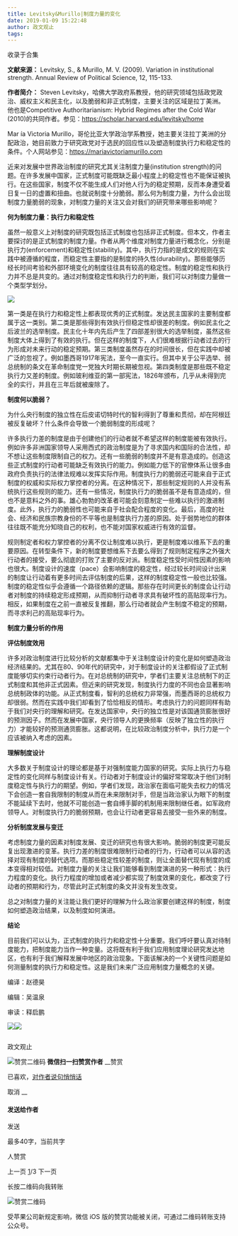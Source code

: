 ```yaml
---
title: Levitsky&Murillo|制度力量的变化
date: 2019-01-09 15:22:48
author: 政文观止
tags: 
---
```



收录于合集

**文献来源：** Levitsky, S., & Murillo, M. V. (2009). Variation in institutional
strength. Annual Review of Political Science, 12, 115-133.

  

 **作者简介：** Steven
Levitsky，哈佛大学政府系教授，他的研究领域包括政党政治、威权主义和民主化，以及脆弱和非正式制度，主要关注的区域是拉丁美洲。
他也是Competitive Authoritarianism: Hybrid Regimes after the Cold War
(2010)的共同作者。参见：https://scholar.harvard.edu/levitsky/home

  

Mar ́ıa Victoria
Murillo，哥伦比亚大学政治学系教授，她主要关注拉丁美洲的分配政治，她目前致力于研究政党对于选民的回应性以及塑造制度执行力和稳定性的条件。个人网站参见：https://mariavictoriamurillo.com

  

  

近来对发展中世界政治制度的研究尤其关注制度力量(institution
strength)的问题。在许多发展中国家，正式制度可能既缺乏最小程度上的稳定性也不能保证被执行。在这些国家，制度不仅不能生成人们对他人行为的稳定预期，反而本身遭受着日复一日的虚置和扭曲。也就说制度十分脆弱。那么何为制度力量，为什么会出现制度力量脆弱的现象，对制度力量的关注又会对我们的研究带来哪些影响呢？

  

 **何为制度力量：执行力和稳定性**

  

虽然一般意义上对制度的研究既包括正式制度也包括非正式制度。但本文，作者主要探讨的是正式制度的制度力量。作者从两个维度对制度力量进行概念化，分别是执行力(enforcement)和稳定性(stability)。其中，执行力指的是成文的规则在实践中被遵循的程度，而稳定性主要指的是制度的持久性(durability)。那些能够历经长时间考验和外部环境变化的制度往往具有较高的稳定性。制度的稳定性和执行力并不总是共变的。通过对制度稳定性和执行力的判断，我们可以对制度力量做一个类型学划分。

  

![](/images/474/2.jpeg)

  

第一类是在执行力和稳定性上都表现优秀的正式制度。发达民主国家的主要制度都属于这一类别。第二类是那些得到有效执行但稳定性却很差的制度。例如民主化之后波兰的选举制度。民主化十年内先后产生了四部差别很大的选举制度，虽然这些制度大体上得到了有效的执行。但在这样的制度下，人们很难根据行动者过去的行为形成对未来行动的稳定预期。第三类制度虽然存在的时间很长，但在实践中却被广泛的忽视了。例如墨西哥1917年宪法，至今一直实行。但其中关于公平选举、弱总统制的条文在革命制度党一党独大时期长期被忽视。第四类制度是那些既不稳定执行力又差的制度。例如玻利维亚的第一部宪法，1826年颁布，几乎从未得到完全的实行，并且在三年后就被废除了。  

  

 **制度何以脆弱？**

  

为什么央行制度的独立性在后皮诺切特时代的智利得到了尊重和贯彻，却在阿根廷被反复破坏？什么条件会导致一个脆弱制度的形成呢？

  

许多执行力差的制度是由于创建他们的行动者就不希望这样的制度能被有效执行。例如许多非洲国家领导人采用西式的政治制度是为了寻求国内和国际的合法性，却不想让这些制度限制自己的权力。还有一些脆弱的制度并不是有意造成的。创造这些正式制度的行动者可能缺乏有效执行的能力。例如能力低下的官僚体系让很多由政府负责执行的法律法规难以发挥实际作用。制度执行力的脆弱还可能来自于正式制度的权威和实际权力掌控者的分离。在这种情况下，那些制定规则的人并没有系统执行这些规则的能力。还有一些情况，制度执行力的脆弱虽不是有意造成的，但也不是意料之外的事。雄心勃勃的改革者可能会刻意制定一些难以执行的激进制度。此外，执行力的脆弱性也可能来自于社会配合程度的变化。最后，高度的社会、经济和民族宗教身份的不平等也是制度执行力差的原因。处于弱势地位的群体往往既不能充分知晓自己的权利，也不能对国家权威进行有效的监督。

  

规则制定者和权力掌控者的分离不仅让制度难以执行，更是制度难以维系下去的重要原因。在转型条件下，新的制度要想维系下去要么得到了规则制定程序之外强大行动者的接受，要么彻底的打败了主要的反对派。制度稳定性受时间性因素的影响也很大。制度设计的速度（pace）会影响制度的稳定性，经过较长时间设计出来的制度让行动着有更多时间去评估制度的后果，这样的制度稳定性一般也比较强。制度的稳定性似乎会遵循一个路径依赖的逻辑。那些存在时间更长的制度会让行动者对制度的持续稳定形成预期，从而抑制行动者寻求具有破坏性的高贴现率行为。相反，如果制度在之前一直被反复推翻，那么行动者就会产生制度不稳定的预期，而寻求利己的高贴现率行为。

  

 **制度力量分析的作用**

  

 **评估制度效用**

  

许多对政治制度进行比较分析的文献都集中于关注制度设计的变化是如何塑造政治经济结果的。尤其在80、90年代的研究中，对于制度设计的关注都假设了正式制度能够切实约束行动者行为。在对总统制的研究中，学者们主要关注总统制下的正式制度和其他非正式因素。但近来的研究发现，制度执行力度的不同也会显著影响总统制政体的功能。从正式制度看，智利的总统权力非常强，而墨西哥的总统权力却很弱。然而在实践中我们却看到了恰恰相反的情形。考虑执行力的问题同样有助于我们对央行的理解和研究。在发达国家中，央行的独立性是对该国通货膨胀很好的预测因子。然而在发展中国家，央行领导人的更换频率（反映了独立性的执行力）才能较好的预测通货膨胀。这都说明，在比较政治制度分析中，执行力是一个应该被纳入考虑的因素。

  

 **理解制度设计**

  

大多数关于制度设计的理论都是基于对强制度能力国家的研究。实际上执行力与稳定性的变化同样与制度设计有关。行动者对于制度设计的偏好常常取决于他们对制度稳定性与执行力的期望。例如，学者们发现，政治家在面临可能失去权力的情况下会创造一套自我限制的制度从而在未来限制对手，但是当政治家认为眼下的制度不能延续下去时，他就不可能创造一套自缚手脚的机制用来限制继任者。如军政府领导人。对制度执行力的脆弱预期，也会让行动者更容易去接受一些外来的制度。

  

 **分析制度发展与变迁**

  

考虑制度力量的因素对制度发展、变迁的研究也有很大影响。脆弱的制度更可能反复出现激进的变革。执行力差的制度很难限制行动者的行为，行动者可以从容的选择对现有制度的替代选项。而那些稳定性较差的制度，则让全面替代现有制度的成本变得相对较低。对制度力量的关注让我们能够看到制度演进的另一种形式：执行力程度的变化。执行力程度的增加或者减少都实现了制度效果的变化，都改变了行动者的预期和行为，尽管此时正式制度的条文并没有发生改变。

  

总之对制度力量的关注能让我们更好的理解为什么政治家要创建这样的制度，制度如何塑造政治结果，以及制度如何演进。

  

 **结论**

  

目前我们可以认为，正式制度的执行力和稳定性十分重要。我们呼吁要认真对待制度能力，把制度能力当作一种变量。这将既有利于我们应用制度理论研究发达地区，也有利于我们解释发展中地区的政治现象。下面该解决的一个关键性问题是如何测量制度的执行力和稳定性。这是我们未来广泛应用制度力量概念的关键。

  

  

编译：赵德昊

编辑：吴温泉

审读：释启鹏

![](/images/474/3.jpeg)![](/images/474/4.jpeg)

  

![]()

政文观止

![赞赏二维码]() **微信扫一扫赞赏作者** __赞赏

已喜欢，[对作者说句悄悄话](javascript:;)

取消 __

#### 发送给作者

发送

最多40字，当前共字

[](javascript:;) 人赞赏

上一页 [1](javascript:;)/3 下一页

长按二维码向我转账

![赞赏二维码]()

受苹果公司新规定影响，微信 iOS 版的赞赏功能被关闭，可通过二维码转账支持公众号。

